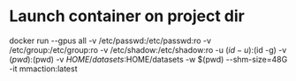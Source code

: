 # Launch container on project dir

docker run --gpus all -v /etc/passwd:/etc/passwd:ro -v /etc/group:/etc/group:ro -v /etc/shadow:/etc/shadow:ro -u $(id -u):$(id -g) -v $(pwd):$(pwd) -v $HOME/datasets:$HOME/datasets -w $(pwd) --shm-size=48G -it mmaction:latest

